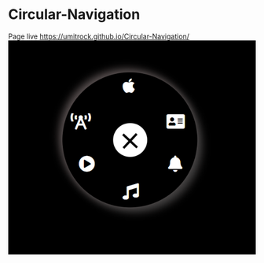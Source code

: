 # Circular-Navigation
Page live https://umitrock.github.io/Circular-Navigation/
<img src="https://github.com/UmitRock/Circular-Navigation/blob/main/page.PNG?raw=true" alt="">
